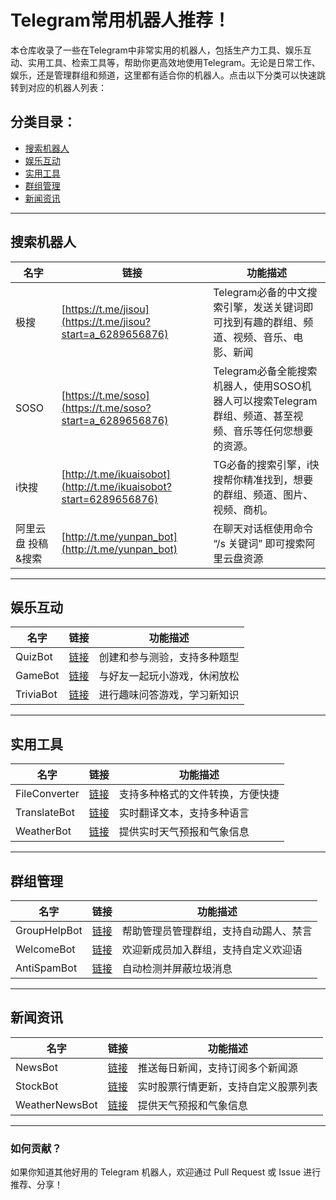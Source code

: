 # Telegram常用机器人推荐！

本仓库收录了一些在Telegram中非常实用的机器人，包括生产力工具、娱乐互动、实用工具、检索工具等，帮助你更高效地使用Telegram。无论是日常工作、娱乐，还是管理群组和频道，这里都有适合你的机器人。点击以下分类可以快速跳转到对应的机器人列表：

## 分类目录：
- [搜索机器人](#搜索机器人)
- [娱乐互动](#娱乐互动)
- [实用工具](#实用工具)
- [群组管理](#群组管理)
- [新闻资讯](#新闻资讯)

---

## 搜索机器人

| 名字           | 链接                              | 功能描述                                |
|----------------|-----------------------------------|-----------------------------------------|
| 极搜   | [https://t.me/jisou](https://t.me/jisou?start=a_6289656876)      | Telegram必备的中文搜索引擎，发送关键词即可找到有趣的群组、频道、视频、音乐、电影、新闻            |
| SOSO    | [https://t.me/soso](https://t.me/soso?start=a_6289656876)  | Telegram必备全能搜索机器人，使用SOSO机器人可以搜索Telegram群组、频道、甚至视频、音乐等任何您想要的资源。         |
| i快搜  | [http://t.me/ikuaisobot](http://t.me/ikuaisobot?start=6289656876)  | TG必备的搜索引擎，i快搜帮你精准找到，想要的群组、频道、图片、视频、商机。          |
| 阿里云盘 投稿&搜索  | [http://t.me/yunpan_bot](http://t.me/yunpan_bot)  | 在聊天对话框使用命令 “/s 关键词” 即可搜索阿里云盘资源          |

---

## 娱乐互动

| 名字           | 链接                              | 功能描述                                |
|----------------|-----------------------------------|-----------------------------------------|
| QuizBot        | [链接](https://t.me/quizbot)      | 创建和参与测验，支持多种题型            |
| GameBot        | [链接](https://t.me/gamebot)      | 与好友一起玩小游戏，休闲放松            |
| TriviaBot      | [链接](https://t.me/triviabot)    | 进行趣味问答游戏，学习新知识            |

---

## 实用工具

| 名字           | 链接                              | 功能描述                                |
|----------------|-----------------------------------|-----------------------------------------|
| FileConverter  | [链接](https://t.me/fileconverterbot) | 支持多种格式的文件转换，方便快捷        |
| TranslateBot   | [链接](https://t.me/translatebot) | 实时翻译文本，支持多种语言              |
| WeatherBot     | [链接](https://t.me/weatherbot)   | 提供实时天气预报和气象信息              |

---

## 群组管理

| 名字           | 链接                              | 功能描述                                |
|----------------|-----------------------------------|-----------------------------------------|
| GroupHelpBot   | [链接](https://t.me/grouphelpbot) | 帮助管理员管理群组，支持自动踢人、禁言  |
| WelcomeBot     | [链接](https://t.me/welcomebot)   | 欢迎新成员加入群组，支持自定义欢迎语    |
| AntiSpamBot    | [链接](https://t.me/antispambot)  | 自动检测并屏蔽垃圾消息                  |

---

## 新闻资讯

| 名字           | 链接                              | 功能描述                                |
|----------------|-----------------------------------|-----------------------------------------|
| NewsBot        | [链接](https://t.me/newsbot)      | 推送每日新闻，支持订阅多个新闻源        |
| StockBot       | [链接](https://t.me/stockbot)     | 实时股票行情更新，支持自定义股票列表    |
| WeatherNewsBot | [链接](https://t.me/weathernewsbot) | 提供天气预报和气象信息                  |

---

### 如何贡献？
如果你知道其他好用的 Telegram 机器人，欢迎通过 Pull Request 或 Issue 进行推荐、分享！

